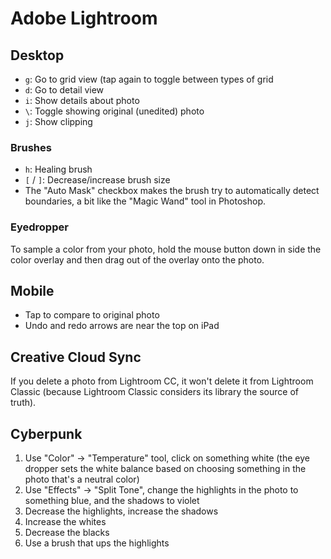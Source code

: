 # Adobe Lightroom

## Desktop

- `g`: Go to grid view (tap again to toggle between types of grid
- `d`: Go to detail view
- `i`: Show details about photo
- `\`: Toggle showing original (unedited) photo
- `j`: Show clipping

### Brushes

- `h`: Healing brush
- `[` / `]`: Decrease/increase brush size
- The "Auto Mask" checkbox makes the brush try to automatically detect boundaries, a bit like the "Magic Wand" tool in Photoshop.

### Eyedropper

To sample a color from your photo, hold the mouse button down in side the color overlay and then drag out of the overlay onto the photo.

## Mobile

- Tap to compare to original photo
- Undo and redo arrows are near the top on iPad

## Creative Cloud Sync

If you delete a photo from Lightroom CC, it won't delete it from Lightroom Classic (because Lightroom Classic considers its library the source of truth).

## Cyberpunk

1. Use "Color" -> "Temperature" tool, click on something white (the eye dropper sets the white balance based on choosing something in the photo that's a neutral color)
2. Use "Effects" -> "Split Tone", change the highlights in the photo to something blue, and the shadows to violet
3. Decrease the highlights, increase the shadows
4. Increase the whites
5. Decrease the blacks
6. Use a brush that ups the highlights
